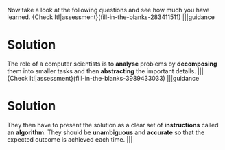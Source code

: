 Now take a look at the following questions and see how much you have learned.
{Check It!|assessment}(fill-in-the-blanks-283411511)
|||guidance
# Solution
The role of a computer scientists is to **analyse** problems by **decomposing** them into smaller tasks and then **abstracting** the important details.
|||
{Check It!|assessment}(fill-in-the-blanks-3989433033)
|||guidance
# Solution
They then have to present the solution as a clear set of **instructions** called an **algorithm**. They should be **unambiguous** and **accurate**  so that the expected outcome is achieved each time.
|||

